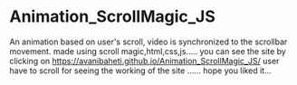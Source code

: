 # Animation_ScrollMagic_JS
An animation based on user's scroll, video is synchronized to the scrollbar movement. 
made using scroll magic,html,css,js.....
you can see the site by clicking on
https://avanibaheti.github.io/Animation_ScrollMagic_JS/
user have to scroll for seeing the working of the site ......
hope you liked it...

